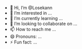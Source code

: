 - 👋 Hi, I’m @Losekann
- 👀 I’m interested in ...
- 🌱 I’m currently learning ...
- 💞️ I’m looking to collaborate on ...
- 📫 How to reach me ...
- 😄 Pronouns: ...
- ⚡ Fun fact: ...

<!---
Losekann/Losekann is a ✨ special ✨ repository because its `README.md` (this file) appears on your GitHub profile.
You can click the Preview link to take a look at your changes.
--->
